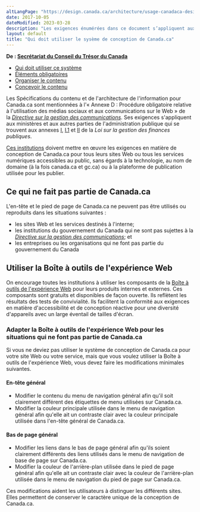 ```yaml
---
altLangPage: "https://design.canada.ca/architecture/usage-canadaca-design.html"
date: 2017-10-05
dateModified: 2023-03-28
description: "Les exigences énumérées dans ce document s’appliquent aux ministères et aux autres parties de l’administration publique établie comme l’établissent les annexes I, I.1 et II de la Loi sur la gestion finances. Par conséquent, les institutions de la portée doivent appliquer les exigences en matière de conception de Canada.ca pour tous les sites Web ou toutes les services numériques."
layout: default
title: "Qui doit utiliser le sysème de conception de Canada.ca"
---
```

<p class="gc-byline"><strong>De : <a href="{{ site.urlcanada.ca }}/fr/secretariat-conseil-tresor.html">Secrétariat du Conseil du Trésor du Canada</a></strong></p>
<div class="mrgn-tp-md mrgn-bttm-sm brdr-bttm">
  <div class="row  mrgn-bttm-sm">
    <ul class="toc lst-spcd col-md-12">
      <li class="col-md-4"><a href="utilisation-concept-canadaca.html" class="list-group-item cust-active active">Qui doit utiliser ce système </a> </li>
      <li class="col-md-4"><a href="elements-obligatoires.html" class="list-group-item">Éléments obligatoires</a> </li>
      <li class="col-md-4"><a href="organiser-contenu.html" class="list-group-item">Organiser le contenu</a> </li>
      <li class="col-md-4"><a href="modeles.html" class="list-group-item">Concevoir le contenu</a> </li>
    </ul>
  </div>
</div>
<p> Les Spécifications du contenu et de l'architecture de l'information pour Canada.ca sont mentionnées à l'« Annexe D : Procédure obligatoire relative à l'utilisation des médias sociaux et aux communications sur le Web » de la&nbsp;<a href="http://www.tbs-sct.gc.ca/pol/doc-fra.aspx?id=30682"><cite>Directive sur la gestion des communications</cite></a>. Ses exigences s'appliquent  aux ministères et aux autres parties de l'administration publique qui se  trouvent aux annexes&nbsp;<a href="https://laws-lois.justice.gc.ca/fra/lois/f-11/page-19.html">I</a>,&nbsp;<a href="https://laws-lois.justice.gc.ca/fra/lois/f-11/page-20.html">I.1</a>&nbsp;et&nbsp;<a href="https://laws-lois.justice.gc.ca/fra/lois/f-11/page-21.html">II</a>&nbsp;de la <cite>Loi sur la  gestion des finances publiques</cite>.</p>
<p><a href="https://www.canada.ca/fr/gouvernement/a-propos/systeme-conception/liste-institutions.html">Ces institutions</a> doivent mettre en œuvre les exigences en matière de conception de Canada.ca pour tous leurs sites Web ou tous les services numériques accessibles au public, sans égards à  la technologie, au nom de domaine (à la fois canada.ca et gc.ca) ou à la plateforme de publication utilisée pour les publier.</p>
<h2>Ce qui ne fait pas partie de Canada.ca</h2>
<p> L'en-tête et le pied de page de Canada.ca ne peuvent pas être utilisés ou  reproduits dans les situations suivantes&nbsp;:</p>
<ul>
  <li>les sites Web et les  services destinés à l'interne;</li>
  <li>les institutions du gouvernement du Canada qui ne sont pas sujettes à la <a href="http://www.tbs-sct.gc.ca/pol/doc-fra.aspx?id=30682"><cite>Directive sur la gestion des communications</cite></a>; et</li>
  <li>les entreprises ou les  organisations qui ne font pas partie du gouvernement du Canada</li>
</ul>
<h2>Utiliser la Boîte à outils de l'expérience Web</h2>
<p>On encourage toutes les institutions à utiliser les composants de la&nbsp;<a href="https://www.canada.ca/fr/secretariat-conseil-tresor/services/communications-gouvernementales/boite-outils-experience-web.html">Boîte à outils de l'expérience Web</a>&nbsp;pour leurs produits internes et externes. Ces composants sont gratuits et disponibles de façon ouverte. Ils reflètent les résultats des tests de convivialité.  Ils facilitent la  conformité aux exigences en matière d'accessibilité et de conception réactive  pour une diversité d'appareils avec un large éventail de tailles d'écran.</p>
<h3>Adapter la Boîte à outils de l'expérience Web pour les situations qui ne font pas partie de Canada.ca</h3>
<p>Si vous ne deviez pas utiliser le système de conception de Canada.ca pour votre site Web ou votre service, mais que vous voulez utiliser la Boîte à outils de l'expérience Web, vous devez faire les modifications minimales suivantes.</p>
<h4>En-tête général</h4>
<ul>
  <li>Modifier le contenu du menu de navigation général afin qu'il soit clairement différent des étiquettes de menu utilisées sur Canada.ca.</li>
  <li>Modifier la couleur principale utilisée dans le menu de navigation général afin qu'elle ait un contraste clair avec la couleur principale utilisée dans l'en-tête général de Canada.ca.</li>
</ul>
<h4>Bas de page général</h4>
<ul>
  <li>Modifier les liens dans le bas de page général afin qu'ils soient clairement différents des liens utilisés dans le menu de navigation de base de page sur Canada.ca.</li>
  <li>Modifier la couleur de l'arrière-plan utilisée dans le pied de page général afin qu'elle ait un contraste clair avec la couleur de l'arrière-plan utilisée dans le menu de navigation du pied de page sur Canada.ca.</li>
</ul>
<p>Ces modifications aident les utilisateurs à distinguer les différents sites. Elles permettent de conserver le caractère unique de la conception de  Canada.ca.</p>
